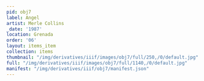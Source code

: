 ```yaml
---
pid: obj7
label: Angel
artist: Merle Collins
_date: '1987'
location: Grenada
order: '06'
layout: items_item
collection: items
thumbnail: "/img/derivatives/iiif/images/obj7/full/250,/0/default.jpg"
full: "/img/derivatives/iiif/images/obj7/full/1140,/0/default.jpg"
manifest: "/img/derivatives/iiif/obj7/manifest.json"
---
```

